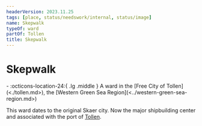 ```yaml
---
headerVersion: 2023.11.25
tags: [place, status/needswork/internal, status/image]
name: Skepwalk
typeOf: ward
partOf: Tollen
title: Skepwalk
---
```

# Skepwalk
<div class="grid cards ext-narrow-margin ext-one-column" markdown>
-    :octicons-location-24:{ .lg .middle } A ward in the [Free City of Tollen](<./tollen.md>), the [Western Green Sea Region](<../western-green-sea-region.md>)  
</div>


This ward dates to the original Skaer city. Now the major shipbuilding center and associated with the port of [Tollen](<./tollen.md>). 